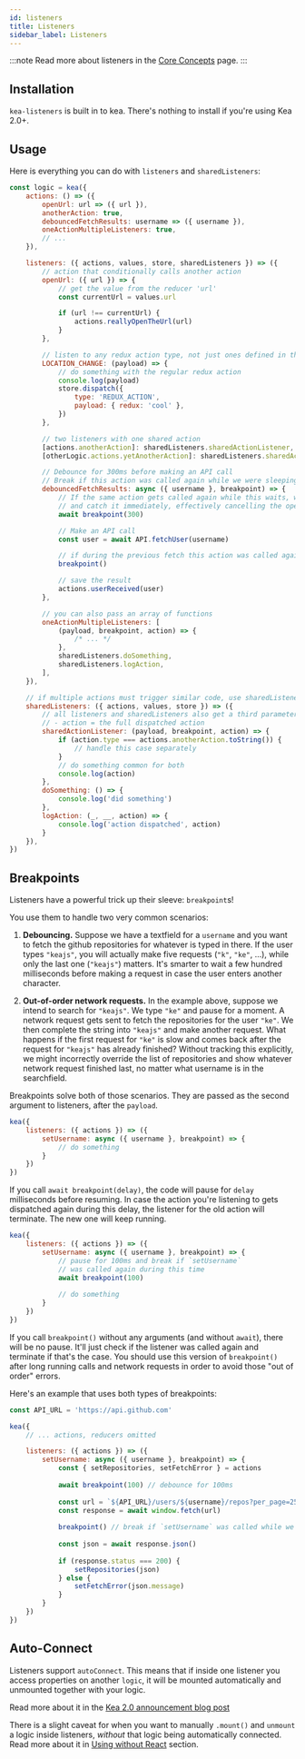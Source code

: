 ```yaml
---
id: listeners
title: Listeners
sidebar_label: Listeners
---
```


:::note
Read more about listeners in the [Core Concepts](/docs/guide/concepts#listeners) page.
:::

## Installation

`kea-listeners` is built in to kea. There's nothing to install if you're using Kea 2.0+.

## Usage

Here is everything you can do with `listeners` and `sharedListeners`:

```javascript
const logic = kea({
    actions: () => ({
        openUrl: url => ({ url }),
        anotherAction: true,
        debouncedFetchResults: username => ({ username }),
        oneActionMultipleListeners: true,
        // ...
    }),

    listeners: ({ actions, values, store, sharedListeners }) => ({
        // action that conditionally calls another action
        openUrl: ({ url }) => {
            // get the value from the reducer 'url'
            const currentUrl = values.url

            if (url !== currentUrl) {
                actions.reallyOpenTheUrl(url)
            }
        },

        // listen to any redux action type, not just ones defined in this logic
        LOCATION_CHANGE: (payload) => {
            // do something with the regular redux action
            console.log(payload)
            store.dispatch({
                type: 'REDUX_ACTION',
                payload: { redux: 'cool' },
            })
        },

        // two listeners with one shared action
        [actions.anotherAction]: sharedListeners.sharedActionListener,
        [otherLogic.actions.yetAnotherAction]: sharedListeners.sharedActionListener,

        // Debounce for 300ms before making an API call
        // Break if this action was called again while we were sleeping
        debouncedFetchResults: async ({ username }, breakpoint) => {
            // If the same action gets called again while this waits, we will throw an exception
            // and catch it immediately, effectively cancelling the operation.
            await breakpoint(300)

            // Make an API call
            const user = await API.fetchUser(username)

            // if during the previous fetch this action was called again, then break here
            breakpoint()

            // save the result
            actions.userReceived(user)
        },

        // you can also pass an array of functions
        oneActionMultipleListeners: [
            (payload, breakpoint, action) => {
                /* ... */
            },
            sharedListeners.doSomething,
            sharedListeners.logAction,
        ],
    }),

    // if multiple actions must trigger similar code, use sharedListeners
    sharedListeners: ({ actions, values, store }) => ({
        // all listeners and sharedListeners also get a third parameter:
        // - action = the full dispatched action
        sharedActionListener: (payload, breakpoint, action) => {
            if (action.type === actions.anotherAction.toString()) {
                // handle this case separately
            }
            // do something common for both
            console.log(action)
        },
        doSomething: () => {
            console.log('did something')
        },
        logAction: (_, __, action) => {
            console.log('action dispatched', action)
        }  
    }),
})
```

## Breakpoints

Listeners have a powerful trick up their sleeve: `breakpoint`s!

You use them to handle two very common scenarios:

1. **Debouncing.** Suppose we have a textfield for a `username` and you want to fetch the
   github repositories for whatever is typed in there. If the user types `"keajs"`, you will
   actually make five requests (`"k"`, `"ke"`, ...), while only the last one (`"keajs"`) matters.
   It's smarter to wait a few hundred milliseconds before making a request in case the user enters
   another character.

2. **Out-of-order network requests.** In the example above, suppose we intend to search for `"keajs"`.
   We type `"ke"` and pause for a moment. A network request gets sent to fetch the repositories for
   the user `"ke"`. We then complete the string into `"keajs"` and make another request.
   What happens if the first request for `"ke"` is slow and comes back after the request for
   `"keajs"` has already finished? Without tracking this explicitly, we might incorrectly override
   the list of repositories and show whatever network request finished last, no matter what
   username is in the searchfield. 

Breakpoints solve both of those scenarios. They are passed as the second argument to listeners,
after the `payload`. 

```javascript
kea({
    listeners: ({ actions }) => ({
        setUsername: async ({ username }, breakpoint) => {
            // do something
        }
    })
})       
```

If you call `await breakpoint(delay)`, the code will pause for `delay` milliseconds before
resuming. In case the action you're listening to gets dispatched again during this delay,
the listener for the old action will terminate. The new one will keep running. 

```javascript
kea({
    listeners: ({ actions }) => ({
        setUsername: async ({ username }, breakpoint) => {
            // pause for 100ms and break if `setUsername` 
            // was called again during this time
            await breakpoint(100)
            
            // do something
        }
    })
})       
```

If you call `breakpoint()` without any arguments (and without `await`), there will be no pause.
It'll just check if the listener was called again and terminate if that's the case. You should
use this version of `breakpoint()` after long running calls and network requests in order to 
avoid those "out of order" errors.

Here's an example that uses both types of breakpoints:

```javascript
const API_URL = 'https://api.github.com'

kea({
    // ... actions, reducers omitted 

    listeners: ({ actions }) => ({
        setUsername: async ({ username }, breakpoint) => {
            const { setRepositories, setFetchError } = actions
            
            await breakpoint(100) // debounce for 100ms
            
            const url = `${API_URL}/users/${username}/repos?per_page=250`
            const response = await window.fetch(url)
            
            breakpoint() // break if `setUsername` was called while we were fetching
            
            const json = await response.json()
            
            if (response.status === 200) {
                setRepositories(json)
            } else {
                setFetchError(json.message)
            }
        }
    })
})
```
## Auto-Connect

Listeners support `autoConnect`. This means that if inside one listener you access
properties on another `logic`, it will be mounted automatically and unmounted together with your logic.

Read more about it in the [Kea 2.0 announcement blog post](/blog/kea-2.0#auto-connect) 

There is a slight caveat for when you want to manually `.mount()` and `unmount` a logic
inside listeners, *without* that logic being automatically connected. Read more about it in 
[Using without React](/docs/guide/standalone#calling-mount-inside-listeners-with-autoconnect-true) section.